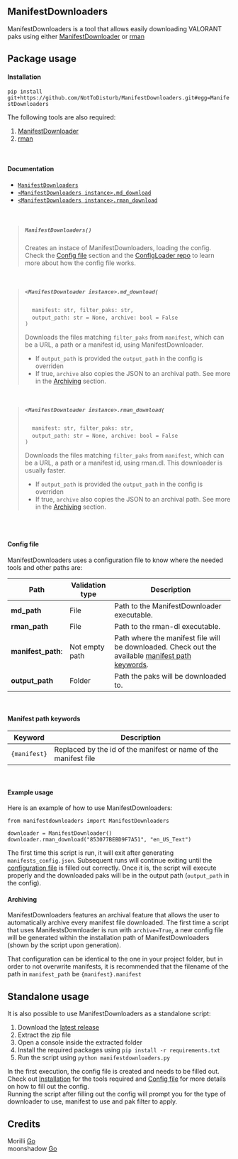 ## ManifestDownloaders
ManifestDownloaders is a tool that allows easily downloading VALORANT paks 
using either [ManifestDownloader](https://github.com/Morilli/ManifestDownloader) or [rman](https://github.com/moonshadow565/rman)

## Package usage
#### Installation

`pip install git+https://github.com/NotToDisturb/ManifestDownloaders.git#egg=ManifestDownloaders`

The following tools are also required:
1. [ManifestDownloader](https://github.com/Morilli/ManifestDownloader)
1. [rman](https://github.com/moonshadow565/rman)

<br>
   
#### Documentation

- [`ManifestDownloaders`](#manifestdownloadersnbsp)
- [`<ManifestDownloaders instance>.md_download`](#manifestdownloader-instancemd_download)
- [`<ManifestDownloaders instance>.rman_download`](#manifestdownloader-instancerman_download)

<br>

> ##### `ManifestDownloaders()`&nbsp;
> 
> Creates an instace of ManifestDownloaders, loading the config. 
> Check the [Config file](#config-file) section and the [ConfigLoader repo](https://github.com/NotToDisturb/ConfigLoader)
> to learn more about how the config file works.

<br>

> ##### `<ManifestDownloader instance>.md_download(`
> &nbsp;&nbsp;&nbsp;&nbsp;`manifest: str, filter_paks: str,`<br>
> &nbsp;&nbsp;&nbsp;&nbsp;`output_path: str = None, archive: bool = False`<br>
> `)`
>
> Downloads the files matching `filter_paks` from `manifest`, which can be a URL, a path or a manifest id, using ManifestDownloader.
> - If `output_path` is provided the `output_path` in the config is overriden
> - If true, `archive` also copies the JSON to an archival path.
>   See more in the [Archiving](#Archiving) section.

<br>

> ##### `<ManifestDownloader instance>.rman_download(`
> &nbsp;&nbsp;&nbsp;&nbsp;`manifest: str, filter_paks: str,`<br>
> &nbsp;&nbsp;&nbsp;&nbsp;`output_path: str = None, archive: bool = False`<br>
> `)`
>
> Downloads the files matching `filter_paks` from `manifest`, which can be a URL, a path or a manifest id, using rman.dl. 
> This downloader is usually faster.
> - If `output_path` is provided the `output_path` in the config is overriden
> - If true, `archive` also copies the JSON to an archival path.
>   See more in the [Archiving](#Archiving) section.

<br><br>
#### Config file
ManifestDownloaders uses a configuration file to know where the needed tools and other paths are:

|Path              |Validation type|Description|
|------------------|---------------|-----------|
|**md_path**       |File           |Path to the ManifestDownloader executable.|
|**rman_path**     |File           |Path to the rman-dl executable.|
|**manifest_path**:|Not empty path |Path where the manifest file will be downloaded. Check out the available [manifest path keywords](#manifest-path-keywords).|
|**output_path**   |Folder         |Path the paks will be downloaded to.|

<br>

#### Manifest path keywords

|Keyword        |Description|
|---------------|-----------|
|`{manifest}`   |Replaced by the id of the manifest or name of the manifest file|

<br>

#### Example usage
Here is an example of how to use ManifestDownloaders:
```
from manifestdownloaders import ManifestDownloaders

downloader = ManifestDownloader()
downloader.rman_download("853077BEBD9F7A51", "en_US_Text")
```
The first time this script is run, it will exit after generating `manifests_config.json`.
Subsequent runs will continue exiting until the [configuration file](#config-file) is filled out correctly.
Once it is, the script will execute properly and the downloaded paks will be in the output path (`output_path` in the config). 

#### Archiving
ManifestDownloaders features an archival feature that allows the user to automatically archive 
every manifest file downloaded. The first time a script that uses ManifestsDownloader
is run with `archive=True`, a new config file will be generated within the installation path 
of ManifestDownloaders (shown by the script upon generation).

That configuration can be identical to the one in your project folder, but in order to not overwrite manifests, 
it is recommended that the filename of the path in `manifest_path` be `{manifest}.manifest`

## Standalone usage
It is also possible to use ManifestDownloaders as a standalone script:

1. Download the [latest release](https://github.com/NotToDisturb/ManifestDownloaders/releases/latest)
1. Extract the zip file
1. Open a console inside the extracted folder
1. Install the required packages using `pip install -r requirements.txt`
1. Run the script using `python manifestdownloaders.py`

In the first execution, the config file is created and needs to be filled out.
Check out [Installation](#installation) for the tools required and 
[Config file](#config-file) for more details on how to fill out the config.<br>
Running the script after filling out the config will prompt you for the type of downloader to use,
manifest to use and pak filter to apply.

## Credits
Morilli [Go](https://github.com/Morilli/) <br>
moonshadow [Go](https://github.com/moonshadow565/)